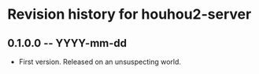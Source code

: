 # Revision history for houhou2-server

## 0.1.0.0  -- YYYY-mm-dd

* First version. Released on an unsuspecting world.
